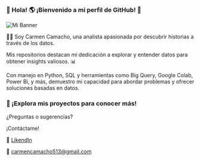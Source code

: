  ### 👋 Hola! :earth_americas: ¡Bienvenido a mi perfil de GitHub! :palms_up_together:

![Mi Banner](https://raw.githubusercontent.com/nombreusuario/nombreusuario/main/Banner%20GitHub.png)


 
 :woman_technologist: Soy Carmen Camacho, una analista apasionada por descubrir historias a través de los datos.

Mis repositorios destacan mi dedicación a explorar y entender datos para obtener insights valiosos. :bar_chart:

Con manejo en Python, SQL y herramientas como Big Query, Google Colab, Power Bi, y más, 
demuestro mi capacidad para abordar problemas y ofrecer soluciones basadas en datos.

### 👀 ¡Explora mis proyectos para conocer más!
       
¿Preguntas o sugerencias?

¡Contáctame!

:diamond_shape_with_a_dot_inside: [LikendIn](https://www.linkedin.com/in/carmen-julia-camacho-espitia-0a26281b0/)

:e-mail: carmencamacho513@gmail.com


